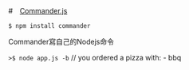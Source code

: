 #　[Commander.js](https://www.npmjs.com/package/commander)  

`$ npm install commander`  

Commander寫自己的Nodejs命令  

`>$ node app.js -b`  // you ordered a pizza with: - bbq  
